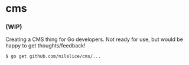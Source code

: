 # cms
### (WIP)

Creating a CMS thing for Go developers. Not ready for use, but would be happy 
to get thoughts/feedback!

```
$ go get github.com/nilslice/cms/...
```